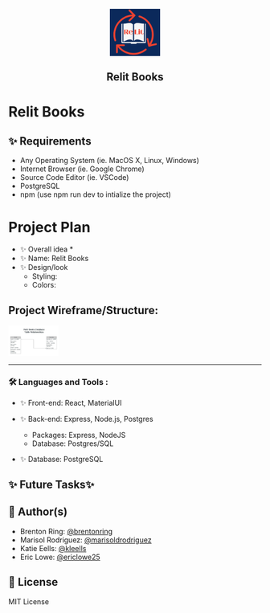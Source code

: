 <p align="center">
 <img width="100px" src="./frontend/public/ReLit.png" align="center" alt="Relit Books" />
 <h2 align="center">Relit Books</h2>




# Relit Books

## ✨ Requirements
* Any Operating System (ie. MacOS X, Linux, Windows)
* Internet Browser (ie. Google Chrome)
* Source Code Editor (ie. VSCode)
* PostgreSQL
* npm (use npm run dev to intialize the project)

# Project Plan
- ✨ Overall idea
    *
- ✨ Name: Relit Books
- ✨ Design/look
    * Styling:
    * Colors:

## Project Wireframe/Structure:
<img width="100px" src="./backend/public/build/Table Relationships.jpg"/>



---
### :hammer_and_wrench: Languages and Tools :
- ✨ Front-end: React, MaterialUI
- ✨ Back-end: Express, Node.js, Postgres
    - Packages: Express, NodeJS
    - Database: Postgres/SQL

- ✨ Database: PostgreSQL

## ✨ Future Tasks✨

## 👤 Author(s)

* Brenton Ring: [@brentonring](https://github.com/brentonring)
* Marisol Rodriguez: [@marisoldrodriguez](https://github.com/marisoldrodriguez)
* Katie Eells: [@kleells](https://github.com/kleells)
* Eric Lowe: [@ericlowe25](https://github.com/ericlowe25)

## 📝 License
MIT License


